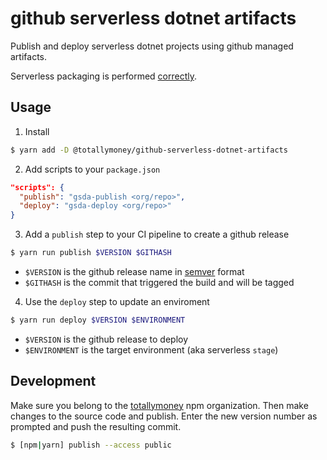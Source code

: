 # github serverless dotnet artifacts

Publish and deploy serverless dotnet projects using github managed artifacts.

Serverless packaging is performed [correctly](https://blair55.github.io/blog/serverless-package-done-right/). 

## Usage

1. Install

```bash
$ yarn add -D @totallymoney/github-serverless-dotnet-artifacts
```

2. Add scripts to your `package.json`

```json
"scripts": {
  "publish": "gsda-publish <org/repo>",
  "deploy": "gsda-deploy <org/repo>"
}
```

3. Add a `publish` step to your CI pipeline to create a github release

```bash
$ yarn run publish $VERSION $GITHASH
```

- `$VERSION` is the github release name in [semver](http://semver.org) format
- `$GITHASH` is the commit that triggered the build and will be tagged

4. Use the `deploy` step to update an enviroment

```bash
$ yarn run deploy $VERSION $ENVIRONMENT
```

- `$VERSION` is the github release to deploy
- `$ENVIRONMENT` is the target environment (aka serverless `stage`)

## Development

Make sure you belong to the [totallymoney](https://www.npmjs.com/settings/totallymoney/packages) npm organization. Then make changes to the source code and publish. Enter the new version number as prompted and push the resulting commit.

```bash
$ [npm|yarn] publish --access public
```